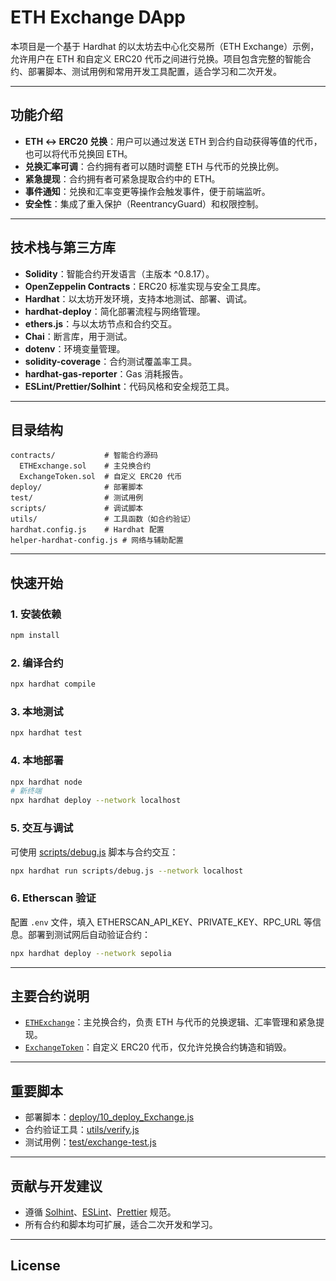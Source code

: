 # ETH Exchange DApp

本项目是一个基于 Hardhat 的以太坊去中心化交易所（ETH Exchange）示例，允许用户在 ETH 和自定义 ERC20 代币之间进行兑换。项目包含完整的智能合约、部署脚本、测试用例和常用开发工具配置，适合学习和二次开发。

---

## 功能介绍

- **ETH ↔ ERC20 兑换**：用户可以通过发送 ETH 到合约自动获得等值的代币，也可以将代币兑换回 ETH。
- **兑换汇率可调**：合约拥有者可以随时调整 ETH 与代币的兑换比例。
- **紧急提现**：合约拥有者可紧急提取合约中的 ETH。
- **事件通知**：兑换和汇率变更等操作会触发事件，便于前端监听。
- **安全性**：集成了重入保护（ReentrancyGuard）和权限控制。

---

## 技术栈与第三方库

- **Solidity**：智能合约开发语言（主版本 ^0.8.17）。
- **OpenZeppelin Contracts**：ERC20 标准实现与安全工具库。
- **Hardhat**：以太坊开发环境，支持本地测试、部署、调试。
- **hardhat-deploy**：简化部署流程与网络管理。
- **ethers.js**：与以太坊节点和合约交互。
- **Chai**：断言库，用于测试。
- **dotenv**：环境变量管理。
- **solidity-coverage**：合约测试覆盖率工具。
- **hardhat-gas-reporter**：Gas 消耗报告。
- **ESLint/Prettier/Solhint**：代码风格和安全规范工具。

---

## 目录结构

```
contracts/           # 智能合约源码
  ETHExchange.sol    # 主兑换合约
  ExchangeToken.sol  # 自定义 ERC20 代币
deploy/              # 部署脚本
test/                # 测试用例
scripts/             # 调试脚本
utils/               # 工具函数（如合约验证）
hardhat.config.js    # Hardhat 配置
helper-hardhat-config.js # 网络与辅助配置
```

---

## 快速开始

### 1. 安装依赖

```bash
npm install
```

### 2. 编译合约

```bash
npx hardhat compile
```

### 3. 本地测试

```bash
npx hardhat test
```

### 4. 本地部署

```bash
npx hardhat node
# 新终端
npx hardhat deploy --network localhost
```

### 5. 交互与调试

可使用 [scripts/debug.js](scripts/debug.js) 脚本与合约交互：

```bash
npx hardhat run scripts/debug.js --network localhost
```

### 6. Etherscan 验证

配置 `.env` 文件，填入 ETHERSCAN_API_KEY、PRIVATE_KEY、RPC_URL 等信息。部署到测试网后自动验证合约：

```bash
npx hardhat deploy --network sepolia
```

---

## 主要合约说明

- [`ETHExchange`](contracts/ETHExchange.sol)：主兑换合约，负责 ETH 与代币的兑换逻辑、汇率管理和紧急提现。
- [`ExchangeToken`](contracts/ExchangeToken.sol)：自定义 ERC20 代币，仅允许兑换合约铸造和销毁。

---

## 重要脚本

- 部署脚本：[deploy/10_deploy_Exchange.js](deploy/10_deploy_Exchange.js)
- 合约验证工具：[utils/verify.js](utils/verify.js)
- 测试用例：[test/exchange-test.js](test/exchange-test.js)

---

## 贡献与开发建议

- 遵循 [Solhint](.solhint.json)、[ESLint](.eslintrc.js)、[Prettier](.prettierrc) 规范。
- 所有合约和脚本均可扩展，适合二次开发和学习。

---

## License
